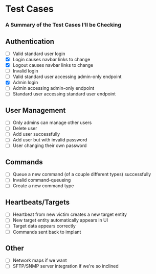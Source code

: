 # Test Cases #

### A Summary of the Test Cases I'll be Checking ###

## Authentication ##

 - [ ] Valid standard user login
 - [x] Login causes navbar links to change
 - [x] Logout causes navbar links to change
 - [ ] Invalid login
 - [ ] Valid standard user accessing admin-only endpoint
 - [x] Admin login
 - [ ] Admin accessing admin-only endpoint
 - [ ] Standard user accessing standard user endpoint

## User Management ##

 - [ ] Only admins can manage other users
 - [ ] Delete user
 - [ ] Add user successfully
 - [ ] Add user but with invalid password 
 - [ ] User changing their own password

## Commands ##

 - [ ] Queue a new command (of a couple different types) successfully
 - [ ] Invalid command-queueing
 - [ ] Create a new command type

## Heartbeats/Targets ##

 - [ ] Heartbeat from new victim creates a new target entity
 - [ ] New target entity automatically appears in UI
 - [ ] Target data appears correctly
 - [ ] Commands sent back to implant

## Other ##

 - [ ] Network maps if we want
 - [ ] SFTP/SNMP server integration if we're so inclined